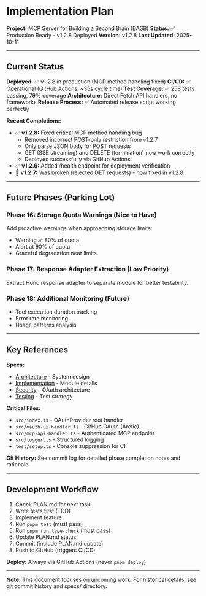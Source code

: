 # Implementation Plan

**Project:** MCP Server for Building a Second Brain (BASB)
**Status:** ✅ Production Ready - v1.2.8 Deployed
**Version:** v1.2.8
**Last Updated:** 2025-10-11

---

## Current Status

**Deployed:** ✅ v1.2.8 in production (MCP method handling fixed)
**CI/CD:** ✅ Operational (GitHub Actions, ~35s cycle time)
**Test Coverage:** ✅ 258 tests passing, 79% coverage
**Architecture:** Direct Fetch API handlers, no frameworks
**Release Process:** ✅ Automated release script working perfectly

**Recent Completions:**
- ✅ **v1.2.8:** Fixed critical MCP method handling bug
  - Removed incorrect POST-only restriction from v1.2.7
  - Only parse JSON body for POST requests
  - GET (SSE streaming) and DELETE (termination) now work correctly
  - Deployed successfully via GitHub Actions
- ✅ **v1.2.6:** Added /health endpoint for deployment verification
- 🔴 **v1.2.7:** Was broken (rejected GET requests) - now fixed in v1.2.8

---

## Future Phases (Parking Lot)

### Phase 16: Storage Quota Warnings (Nice to Have)
Add proactive warnings when approaching storage limits:
- Warning at 80% of quota
- Alert at 90% of quota
- Graceful degradation near limits

### Phase 17: Response Adapter Extraction (Low Priority)
Extract Hono response adapter to separate module for better testability.

### Phase 18: Additional Monitoring (Future)
- Tool execution duration tracking
- Error rate monitoring
- Usage patterns analysis

---

## Key References

**Specs:**
- [Architecture](specs/architecture.md) - System design
- [Implementation](specs/implementation.md) - Module details
- [Security](specs/security.md) - OAuth architecture
- [Testing](specs/testing.md) - Test strategy

**Critical Files:**
- `src/index.ts` - OAuthProvider root handler
- `src/oauth-ui-handler.ts` - GitHub OAuth (Arctic)
- `src/mcp-api-handler.ts` - Authenticated MCP endpoint
- `src/logger.ts` - Structured logging
- `test/setup.ts` - Console suppression for CI

**Git History:**
See commit log for detailed phase completion notes and rationale.

---

## Development Workflow

1. Check PLAN.md for next task
2. Write tests first (TDD)
3. Implement feature
4. Run `pnpm test` (must pass)
5. Run `pnpm run type-check` (must pass)
6. Update PLAN.md status
7. Commit (include PLAN.md update)
8. Push to GitHub (triggers CI/CD)

**Deploy:** Always via GitHub Actions (never `pnpm deploy`)

---

**Note:** This document focuses on upcoming work. For historical details, see git commit history and specs/ directory.
